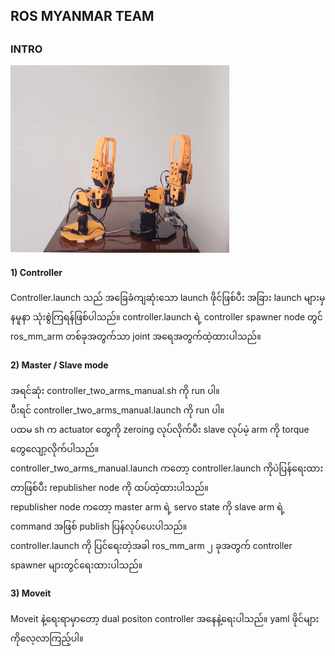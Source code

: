 <h2> ROS MYANMAR TEAM <h2>
<h3> INTRO </h3>
  
  <img src="https://github.com/GreenGhostMan/two_robot_arm/blob/master/two_arm.jpg" width="350" height="300"/>
<h4>  1) Controller </h4>
Controller.launch သည် အခြေခံကျဆုံးသော launch ဖိုင်ဖြစ်ပီး အခြား launch များမှ နမူနာ သုံးစွဲကြရန်ဖြစ်ပါသည်။
controller.launch ရဲ့ controller spawner node တွင် ros_mm_arm တစ်ခုအတွက်သာ joint အရေအတွက်ထဲ့ထားပါသည်။
<h4>  2) Master / Slave mode </h4>
အရင်ဆုံး controller_two_arms_manual.sh ကို run ပါ။ <br>
ပီးရင် controller_two_arms_manual.launch ကို run ပါ။ <br>
ပထမ sh က actuator တွေကို zeroing လုပ်လိုက်ပီး slave လုပ်မဲ့ arm ကို torque တွေလျော့လိုက်ပါသည်။ <br>
controller_two_arms_manual.launch ကတော့ controller.launch ကိုပဲပြန်ရေးထားတာဖြစ်ပီး republisher node ကို ထပ်ထဲ့ထားပါသည်။ <br>
republisher node ကတော့ master arm ရဲ့ servo state ကို  slave arm ရဲ့ command အဖြစ် publish ပြန်လုပ်ပေးပါသည်။ <br>
controller.launch ကို ပြင်ရေးတဲ့အခါ ros_mm_arm ၂ ခုအတွက် controller spawner များတွင်ရေးထားပါသည်။
<h4> 3) Moveit </h4>
Moveit နဲ့ရေးရာမှာတော့ dual positon controller အနေနဲ့ရေးပါသည်။
yaml ဖိုင်များ ကိုလေ့လာကြည့်ပါ။
  



